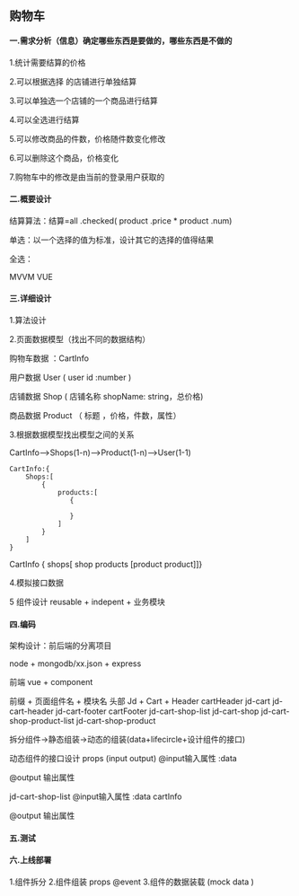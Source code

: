 ## 购物车



#### 一.需求分析（信息）确定哪些东西是要做的，哪些东西是不做的

1.统计需要结算的价格

2.可以根据选择 的店铺进行单独结算

3.可以单独选一个店铺的一个商品进行结算

4.可以全选进行结算

5.可以修改商品的件数，价格随件数变化修改

6.可以删除这个商品，价格变化

7.购物车中的修改是由当前的登录用户获取的



#### 二.概要设计

结算算法：结算=all .checked( product .price * product .num)

单选：以一个选择的值为标准，设计其它的选择的值得结果

全选：

MVVM  VUE

#### 三.详细设计

1.算法设计

2.页面数据模型（找出不同的数据结构）

购物车数据 ：CartInfo

用户数据   User   (  user  id :number )

店铺数据  Shop	( 店铺名称  shopName: string，总价格)

商品数据   Product   （ 标题 ，价格，件数，属性）



3.根据数据模型找出模型之间的关系

CartInfo-->Shops(1-n)-->Product(1-n)-->User(1-1)

```
CartInfo:{
    Shops:[
        {
            products:[
               {
                   
               } 
            ]
        }
    ]
}
```

CartInfo {  shops[ shop   products [product  product]]}

4.模拟接口数据

5 组件设计
   reusable + indepent  + 业务模块

#### 四.编码

架构设计：前后端的分离项目

node  +  mongodb/xx.json  +  express 

前端  vue  +  component

前缀 + 页面组件名 + 模块名
头部  Jd + Cart + Header  cartHeader
       jd-cart
       jd-cart-header
       jd-cart-footer cartFooter
       jd-cart-shop-list
       jd-cart-shop
       jd-cart-shop-product-list
       jd-cart-shop-product

拆分组件->静态组装->动态的组装(data+lifecircle+设计组件的接口)

 动态组件的接口设计 props (input output)
 @input输入属性
  :data

 @output 输出属性

 jd-cart-shop-list
  @input输入属性
   :data cartInfo

  @output 输出属性

#### 五.测试

#### 六.上线部署



1.组件拆分
2.组件组装 props @event
3.组件的数据装载 (mock data )


